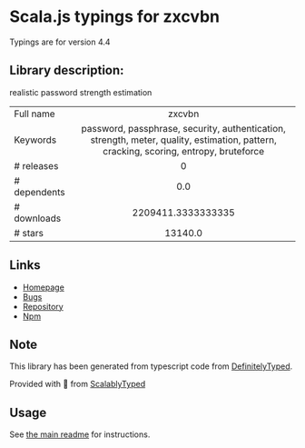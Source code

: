 
# Scala.js typings for zxcvbn

Typings are for version 4.4

## Library description:
realistic password strength estimation

|                    |                 |
| ------------------ | :-------------: |
| Full name          | zxcvbn |
| Keywords           | password, passphrase, security, authentication, strength, meter, quality, estimation, pattern, cracking, scoring, entropy, bruteforce |
| # releases         | 0 |
| # dependents       | 0.0 |
| # downloads        | 2209411.3333333335 |
| # stars            | 13140.0 |

## Links
- [Homepage](https://github.com/dropbox/zxcvbn#readme)
- [Bugs](https://github.com/dropbox/zxcvbn/issues)
- [Repository](https://github.com/dropbox/zxcvbn)
- [Npm](https://www.npmjs.com/package/zxcvbn)
    


## Note
This library has been generated from typescript code from [DefinitelyTyped](https://definitelytyped.org).

Provided with :purple_heart: from [ScalablyTyped](https://github.com/oyvindberg/ScalablyTyped)

## Usage
See [the main readme](../../readme.md) for instructions.


